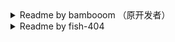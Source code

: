 <details>
  <summary>Readme by bambooom （原开发者）</summary>
  ![sync-rss](https://github.com/bambooom/douban-backup/actions/workflows/sync-rss.js.yml/badge.svg)

  ## update notion database from csv

  在前一次导出后过了一段时间，在豆瓣上又有新的标记，但没有简单方法可以同步，又不想手动添加。
  终于等到了 notion public API 发布出来。

  如果在豆瓣上又重新执行油猴脚本（`export.user.js`）导出了一个更新的 csv 文件。
  其中大多数都已经在上一次导出到 notion database 中。少数（大约 80 个）新条目需要更新到 database 中。

  可以使用 `update-notion.js` 脚本，用最新的 csv 文件作为输入，跳过所有已经导入过的条目。
  针对新的条目，一一去从页面获取扩展信息，并更新到 notion 中。
  因为访问条目数比较少，所以不容易被禁 IP。

  <details>
    <summary>example of one row of douban export.user.js csv data</summary>
    <pre>
  {
    '标题': '无间双龙：这份爱，才是正义 / ウロボロス～この愛こそ正  義。',
    '个人评分': '5',
    '打分日期': '2015/03/21',
    '我的短评': '5星打的绝对不是剧情！为建国，为toma，为一众cast就  是如此任性ˊ_>ˋ(1 有用)',
    '上映日期': '2015/01/16',
    '制片国家': '日本',
    '条目链接': 'https://movie.douban.com/subject/25953663/'
  }
    </pre>
  </details>

  <details>
    <summary>example of notion database properties</summary>
    <pre>
  {
    '条目链接': {
      id: '=jBf',
        type: 'url',
          url: 'https://movie.douban.com/subject/26277363/'
    },
    'IMDb 链接': {
      id: '@ME}',
        type: 'url',
          url: 'https://www.imdb.com/title/tt5419278'
    },
    '主演': { id: 'X{lL', type: 'rich_text', rich_text: [[Object]] },
    '个人评分': {
      id: 'Z^ph',
      type: 'multi_select',
      multi_select: [ { id: 'FRXk', name: '5', color: 'pink' } ]
      // multi_select: [], // empty array if no value for rating
    },
    '打分日期': {
      id: 'e\\{[',
        type: 'date',
          date: { start: '2021-01-19', end: null }
    },
    '类型': {
      id: 'pzY>',
        type: 'multi_select',
          multi_select: [[Object], [Object]]
    },
    '海报': {
      id: 't@Fv',
      type: 'files',
      files: [
      {
        name: 'https://img3.doubanio.com/view/photo/s_ratio_poster/public/p2524998570.jpg'
      }
    ]
    },
    '我的短评': { id: 'wG?R', type: 'rich_text', rich_text: [[Object]] },
    '上映年份': { id: 'xghA', type: 'number', number: 2016 },
    '导演': { id: 'y]UL', type: 'rich_text', rich_text: [[Object]] },
    '标题': { id: 'title', type: 'title', title: [[Object]] }
  }
    </pre>
  </details>



  ## sync database from douban rss
  通过上面的脚本可以一次性处理添加几十个条目，但终究需要手动隔一段时间去执行。
  我想到的能够自动同步豆瓣标记的方法就是通过 RSS，所幸豆瓣的 RSS 功能一直健在。

  以下是 RSS 数据解析之后的例子：

  <details>
    <summary>douban rss parsed example</summary>
    <pre>
  #竹子哟竹子#✨ 的收藏
  {
    creator: '#竹子哟竹子#✨',
    title: '想看白蛇传·情',
    link: 'http://movie.douban.com/subject/34825976/',
    pubDate: 'Mon, 31 May 2021 15:14:58 GMT',
    'dc:creator': '#竹子哟竹子#✨',
    content:
      `<table><tr> <td width="80px"><a href="https://movie.douban.com/subject/34825976/" title="白蛇传·情"> <img src="https://img9.doubanio.com/view/photo/s_ratio_poster/public/p2645106865.webp" alt="白蛇传·情"></a></td> <td> <p>推荐: 很差/较差/还行/推荐/力荐</p> </td></tr></table>`,
    contentSnippet: '',
    guid: 'https://www.douban.com/people/MoNoMilky/interests/2898270366',
    isoDate: '2021-05-31T15:14:58.000Z'
  }
  {
    creator: '#竹子哟竹子#✨',
    title: '想看大宋提刑官',
    link: 'http://movie.douban.com/subject/2239292/',
    pubDate: 'Mon, 31 May 2021 15:12:13 GMT',
    'dc:creator': '#竹子哟竹子#✨',
    content: '\n' +
      '\n' +
      '    <table><tr>\n' +
      '    <td width="80px"><a href="https://movie.douban.com/subject/2239292/" title="大宋提刑官">\n' +
      '    <img src="https://img1.doubanio.com/view/photo/s_ratio_poster/public/p2397544089.jpg" alt="大宋提刑官"></a></td>\n' +
      '    <td>\n' +
      '<p>推荐: 还行</p><p>备注: 测试
      短评第 2 行</p>'
      '    </td></tr></table>\n',
    contentSnippet: '推荐: 还行\n备注: 测试\n短评第 2 行',
    guid: 'https://www.douban.com/people/MoNoMilky/interests/2898265663',
    isoDate: '2021-05-31T15:12:13.000Z'
  }
    </pre>
  </details>

  RSS 的好处一个是轻量，但又包含了个人标记的最重要的几个数据：名字、条目链接、时间、评分、短评。
  所以需求可以转换为，定时获取 RSS 更新，并对新的条目进行抓取信息并同步到 notion database。

  由此完成了 `sync-rss.js` 脚本工具，即获取 RSS 数据，对新加入的条目进行抓取信息，处理后添加到对应的 notion database 中即可。

  这个脚本只要能定时自己跑就可以自动从豆瓣标记去更新 notion 了！

  需要一个能跑 cron job 的服务即可，贫穷又很懒的我在想过一圈之后，发现 GitHub Actions 可以跑 [scheduled workflow](https://docs.github.com/en/actions/reference/events-that-trigger-workflows#schedule), 完美满足需求。

  经过一番查找文档，设定好了 [sync-rss workflow](./.github/workflows/sync-rss.js.yml)。此处我的 schedule 是 "Runs every 6 hours"，也就是一天也只运行 4 次。

  但需要考虑的是，豆瓣的 RSS 数据每次都只保留 10 个，并且包括想看、想听、想读。本人仅处理看过、听过、读过的条目，所以如果某一天集中标记数量过多，可能使 RSS 数据并未全部被 workflow 获取。
  也在考虑改成 每小时或者每两个小时跑一次。

  另，GitHub 免费用户的开源仓库，actions 暂时是完全免费，也不计时间。

  [查看 workflow 运行结果 ->](https://github.com/bambooom/douban-backup/actions/workflows/sync-rss.js.yml)


  ## todo
  - 补全 notion 中的海报
  - 添加 *在\** 或者 *想\** 列表，考虑一下如何显示？
  - userscript 添加导出 在* 和 想* 的功能
</details>

<details>
  <summary>Readme by fish-404</summary>
  
  # 备忘

  * 暂时禁用 auto run action，依然可以手动运行 (`sync-rss.js.yml`)
  * `npm run dev` -  本地调试可使用 `example.rss` 文件进行调试 (或会新增更多的配置项)
  * `npm run start` - 实际获取豆瓣链接，即原脚本功能
  * `npm run test` - 用于测试部分接口功能（只写了简单的几个测试，仍需重新规划）

  # 更改中的代码结构说明

  将一条标记视为一个 Record，一个条目视为一个 Item，两者本身应该是互相独立的关系，用户标记行为是 Record 行为，status 从想读，在读到读过。一个书影音游剧目是单独的一个对象，对于整个 douban 或者不同用户可能对这个 Item 的信息需求是不同的。用户数据库记录的是用户所需要的 Item 属性信息。相当于用户标记了 Item id，再从 Item Id 获取用户想要记录的 Item 元数据。

  Notion 相当于一个存储用户需要的信息数据库，相当于关联了 Item 和 Record 的 View。

  以关系型数据库的结构来看，相当于一个 Record 表和一个 Item 表通过 Item id 关联构成用户记录 View。
</detials>